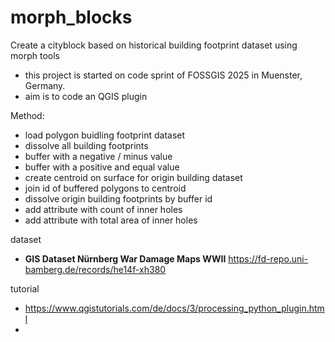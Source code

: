 # morph_blocks
Create a cityblock based on historical building footprint dataset using morph tools

- this project is started on code sprint of FOSSGIS 2025 in Muenster, Germany.
- aim is to code an QGIS plugin

Method:
- load polygon buidling footprint dataset
- dissolve all building footprints
- buffer with a negative / minus value
- buffer with a positive and equal value
- create centroid on surface for origin building dataset
- join id of buffered polygons to centroid
- dissolve origin building footprints by buffer id
- add attribute with count of inner holes
- add attribute with total area of inner holes


dataset
- **GIS Dataset Nürnberg War Damage Maps WWII** https://fd-repo.uni-bamberg.de/records/he14f-xh380

tutorial
- https://www.qgistutorials.com/de/docs/3/processing_python_plugin.html
- 
